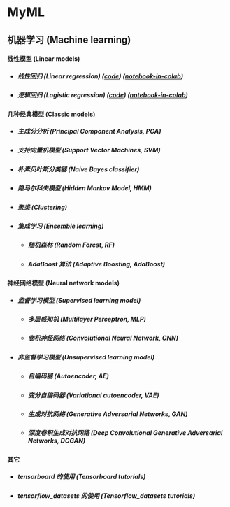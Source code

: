 # MyML

## 机器学习 (Machine learning)

#### 线性模型 (Linear models)
- ##### 线性回归 (Linear regression) ([code](codes/Linear_models/linear_regression.py)) ([notebook-in-colab](notebooks(colab)/Linear_models/linear_regression.ipynb))
- ##### 逻辑回归 (Logistic regression) ([code](codes/Linear_models/logistic_regression.py)) ([notebook-in-colab](notebooks(colab)/Linear_models/logistic_regression.ipynb))

#### 几种经典模型 (Classic models)
- ##### 主成分分析 (Principal Component Analysis, PCA)
- ##### 支持向量机模型 (Support Vector Machines, SVM)
- ##### 朴素贝叶斯分类器 (Naive Bayes classifier)
- ##### 隐马尔科夫模型 (Hidden Markov Model, HMM)
- ##### 聚类 (Clustering)
- ##### 集成学习 (Ensemble learning)
    + ##### 随机森林 (Random Forest, RF)
    + ##### AdaBoost 算法 (Adaptive Boosting, AdaBoost)

#### 神经网络模型 (Neural network models)
- ##### 监督学习模型 (Supervised learning model)
    + ##### 多层感知机 (Multilayer Perceptron, MLP)
    + ##### 卷积神经网络 (Convolutional Neural Network, CNN)
- ##### 非监督学习模型 (Unsupervised learning model)
    + ##### 自编码器 (Autoencoder, AE)
    + ##### 变分自编码器 (Variational autoencoder, VAE)
    + ##### 生成对抗网络 (Generative Adversarial Networks, GAN)
    + ##### 深度卷积生成对抗网络 (Deep Convolutional Generative Adversarial Networks, DCGAN)

#### 其它
- ##### tensorboard 的使用 (Tensorboard tutorials)
- ##### tensorflow_datasets 的使用 (Tensorflow_datasets tutorials)

